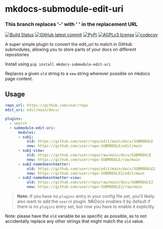# mkdocs-submodule-edit-uri
### This branch replaces '-' with ' ' in the replacement URL

[![Build Status](https://img.shields.io/github/actions/workflow/status/sondregronas/mkdocs-submodule-edit-uri/CI.yml?branch=main)](https://github.com/sondregronas/mkdocs-submodule-edit-uri/)
[![GitHub latest commit](https://img.shields.io/github/last-commit/sondregronas/mkdocs-submodule-edit-uri)](https://github.com/sondregronas/mkdocs-submodule-edit-uri/commit/)
[![PyPi](https://img.shields.io/pypi/v/mkdocs-submodule-edit-uri)](https://pypi.org/project/mkdocs-submodule-edit-uri/)
[![AGPLv3 license](https://img.shields.io/github/license/sondregronas/mkdocs-submodule-edit-uri)](https://www.gnu.org/licenses/agpl-3.0.en.html)
[![codecov](https://codecov.io/gh/sondregronas/mkdocs-submodule-edit-uri/branch/main/graph/badge.svg?token=N5IDI7Q4NZ)](https://codecov.io/gh/sondregronas/mkdocs-submodule-edit-uri)

A super simple plugin to convert the edit_uri to match in GitHub submodules, allowing you to store parts of your docs on different repositories

Install using `pip install mkdocs-submodule-edit-uri`

Replaces a given `old` string to a `new` string wherever possible on mkdocs page content.

## Usage
```yaml
repo_url: https://github.com/user/repo
edit_uri: edit/main/docs/

plugins:
  - search
  - submodule-edit-uri:
      modules:
      - sub1:
          old: https://github.com/user/repo/edit/main/docs/SUBMODULE
          new: https://github.com/user/repo-SUBMODULE/edit/main
      - sub1-view:
          old: https://github.com/user/repo/raw/main/docs/SUBMODULE
          new: https://github.com/user/repo-SUBMODULE/raw/main
      - sub2-namedoesntmatter:
          old: https://github.com/user/repo/edit/main/docs/SUBMODULE2
          new: https://github.com/user/repo-SUBMODULE2/edit/main
      - sub2-namedoesntmatter-view:
          old: https://github.com/user/repo/raw/main/docs/SUBMODULE2
          new: https://github.com/user/repo-SUBMODULE2/raw/main
```
> **Note:** If you have no `plugins` entry in your config file yet, you'll likely also want to add the `search` plugin. MkDocs enables it by default if there is no `plugins` entry set, but now you have to enable it explicitly.

Note: please have the `old` variable be as specific as possible, as to not accidentally replace any other strings that might match the `old` value.
